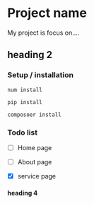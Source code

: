 # Project name
My project is focus on....
## heading 2
### Setup / installation
`num install`

`pip install`

`composoer install`
### Todo list
- [ ] Home page
- [ ] About page
- [x] service page


#### heading 4